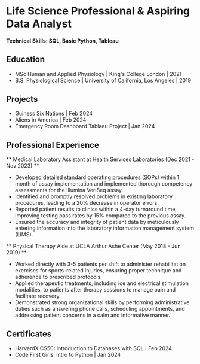 # Life Science Professional & Aspiring Data Analyst

#### Technical Skills: SQL, Basic Python, Tableau

## Education ##
- MSc Human and Applied Physiology | King's College London | 2021
- B.S. Physiological Science | University of California, Los Angeles | 2019

## Projects
- Guiness Six Nations | Feb 2024
- Aliens in America | Feb 2024
- Emergency Room Dashboard Tablaeu Project | Jan 2024

## Professional Experience
** Medical Laboratory Assistant at Health Services Laboratories (Dec 2021 - Nov 2023) **  
- Developed detailed standard operating procedures (SOPs) within 1 month of assay implementation and implemented thorough competency assessments for the Illumina VeriSeq assay.
- Identified and promptly resolved problems in existing laboratory procedures, leading to a 20% decrease in operator errors.
- Reported patient results to clinics within a 4-day turnaround time, improving testing pass rates by 15% compared to the previous assay.
- Ensured the accuracy and integrity of patient data by meticulously entering information into the laboratory information management system (LIMS).

** Physical Therapy Aide at UCLA Arthur Ashe Center (May 2018 - Jun 2019) **
- Worked directly with 3-5 patients per shift to administer rehabilitation exercises for sports-related injuries, ensuring proper technique and adherence to prescribed protocols.
- Applied therapeutic treatments, including ice and electrical stimulation modalities, to patients after therapy sessions to manage pain and facilitate recovery.
- Demonstrated strong organizational skills by performing administrative duties such as answering phone calls, scheduling appointments, and addressing patient concerns in a calm and informative manner.

## Certificates
- HarvardX CS50: Introduction to Databases with SQL | Feb 2024
- Code First Girls: Intro to Python | Jan 2024





